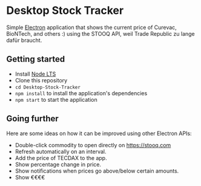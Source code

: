 # Desktop Stock Tracker

Simple [Electron](http://electronjs.org) application that shows the current
price of Curevac, BioNTech, and others :) using the STOOQ API, weil Trade Republic zu lange dafür braucht. 



## Getting started

- Install [Node LTS](https://nodejs.org)
- Clone this repository
- `cd Desktop-Stock-Tracker`
- `npm install` to install the application's dependencies
- `npm start` to start the application

## Going further

Here are some ideas on how it can be improved using other Electron APIs:

- Double-click commodity to open directly on https://stooq.com
- Refresh automatically on an interval.
- Add the price of TECDAX to the app.
- Show percentage change in price.
- Show notifications when prices go above/below certain amounts.
- Show €€€€ 
